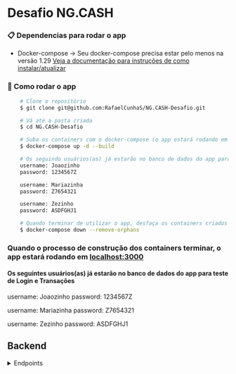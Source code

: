 # Desafio NG.CASH

### 📋 Dependencias para rodar o app

- Docker-compose -> Seu docker-compose precisa estar pelo menos na versão 1.29 [Veja a documentação para instruções de como instalar/atualizar](https://docs.docker.com/compose/install/)

### 🔧 Como rodar o app

```bash
    # Clone o repositório
    $ git clone git@github.com:RafaelCunhaS/NG.CASH-Desafio.git

    # Vá até a pasta criada
    $ cd NG.CASH-Desafio

    # Suba os containers com o docker-compose (o app estará rodando em plano de fundo em seu  localhost na porta 3000 (http://localhost:3000/) quando a construção acabar)
    $ docker-compose up -d --build

    # Os seguindo usuários(as) já estarão no banco de dados do app para teste de Login e Transações
    username: Joaozinho
    password: 1234567Z

    username: Mariazinha
    password: Z7654321

    username: Zezinho
    password: ASDFGHJ1

    # Quando terminar de utilizar o app, desfaça os containers criados
    $ docker-compose down --remove-orphans
```

### Quando o processo de construção dos containers terminar, o app estará rodando em [localhost:3000](http://localhost:3000/)

#### Os seguintes usuários(as) já estarão no banco de dados do app para teste de Login e Transações
username: Joaozinho
password: 1234567Z

username: Mariazinha
password: Z7654321

username: Zezinho
password: ASDFGHJ1

## Backend
<details>
 <summary>Endpoints</summary>
  
  <details>
  <summary>Descrições</summary>
  
  |  | Método | Descrição |
  |---|---|---|
  | 01 | `POST - http://localhost:3001/login` | Efetua o login do usuário. |
  | 02 | `POST - http://localhost:3001/register` | Cria um novo usuário. |
  | 03 | `POST - http://localhost:3001/transaction` | Cria uma nova transação. |
  | 04 | `GET - http://localhost:3001/transaction?date=2022-11-18&type=cashOut` | Busca todas transações que envolvem o usuário (queries para filtragem são aceitas). |
  | 05 | `GET - http://localhost:3001/account` | Busca o saldo em conta do usuário. |
  
  </details>
  
  ### Validando token nas requisições
  
  - Todo o endpoint que <strong>NÃO</strong> precisar validar o `token` terá o símbolo :x: ao lado. Para todos os demais, será necessário fazer a validação de credenciais de autenticação informadas no cabeçalho da requisição HTTP authorization.
  
  - O `token` já possui informações do usuário (accountId e username) que podem ser utilizadas pelo frontend decodificando o JWT.
  
  - Os endpoints que precisarem do `token`, deverão recebê-lo através do Headers.Authorization.
  
  <details>
  <summary>Casos de erro de token</summary>
  
  - Se o token for inexistente o resultado retornado deverá ser conforme exibido abaixo, com um status http `401`:
  
              {
                "message": "Token not found"
              }
  
   - Se o token for inválido o resultado retornado deverá ser conforme exibido abaixo, com um status http `401`:
  
              {
                "message": "Expired or invalid token"
              }
  
  </details>

  ## Respostas em caso de sucesso
  
  ### I - Login (`/login`)
  #### [POST `/login`] :x:
  
  <details>
  
  + Request (application/json)
  + Body
    
            {
              "username": "Joaozinho",
              "password": "1234567Z"
            }
  
  + Response 200 Ok (application/json)
  
            {
              "token": "eyJhbGciOiJIUzI1NiIsInR5cCI6IkpXVCJ9.eyJkYXRhIjp7InVzZXJJZCI6MSwicm9sZSI6ImFkbWluaXN0cmF0b3IifSwiaWF0IjoxNjYwMjgwMTIxLCJleHAiOjE2NjA4ODQ5MjF9.1j9MEbNaFI9y1Fv0vaMIM56wPNbH-df4subWyQd6OX4"
            }
  
  </details>
  
  ### II - Register (`/register`)
  #### [POST `/register`] :x:
  
  <details>
  
  + Request (application/json)
  + Body
  
            {
              "username": "newCustomer012",
              "password": "%new-customer%"
            }
  
  + Response 201 Created (application/json)
  
            {
              "token": "eyJhbGciOiJIUzI1NiIsInR5cCI6IkpXVCJ9.eyJkYXRhIjp7InVzZXJJZCI6NCwicm9sZSI6ImN1c3RvbWVyIn0sImlhdCI6MTY2MDI3Nzg5NywiZXhwIjoxNjYwODgyNjk3fQ.KbyaKb69XywMwtEq0-CqpdJl8G0jkfJsnme8qAxg3So"
            }
  
  </details>
  
  ### III - Transaction (`/transaction`)
  #### [POST `/transaction`]
  
  <details>
  
  + Request (application/json)
  + Body
  
            {
              "username": "Joaozinho",
              "value": 12
            }
  
  + Response 201 Created (application/json)
  
            {
              "id": 4,
              "debitedAccountId": 4,
              "creditedAccountId": 1,
              "value": "12.00",
              "createdAt": "2022-11-21T02:15:29.867Z"
            }
  
  </details>
  
  #### [GET `/transaction`]
  
  <details>
  
  + Response 200 Ok (application/json)
  
            [
              {
                "id": 2,
                "debitedAccountId": 2,
                "creditedAccountId": 1,
                "value": "100.00",
                "createdAt": "2022-11-18T14:19:00.996Z",
                "debited_account_id": 2,
                "credited_account_id": 1,
                "debitedUser": {
                  "username": "Mariazinha"
                },
                "creditedUser": {
                  "username": "Joaozinho"
                }
              },
              {
                "id": 3,
                "debitedAccountId": 3,
                "creditedAccountId": 2,
                "value": "10.00",
                "createdAt": "2022-11-19T14:19:00.996Z",
                "debited_account_id": 3,
                "credited_account_id": 2,
                "debitedUser": {
                  "username": "Zezinho"
                },
                "creditedUser": {
                  "username": "Mariazinha"
                }
              },
              {
                "id": 1,
                "debitedAccountId": 1,
                "creditedAccountId": 2,
                "value": "100.00",
                "createdAt": "2022-11-17T14:19:00.996Z",
                "debited_account_id": 1,
                "credited_account_id": 2,
                "debitedUser": {
                  "username": "Joaozinho"
                },
                "creditedUser": {
                  "username": "Mariazinha"
                }
              }
            ]
  
  </details>
  
  ### IV - Account (`/account`)
  #### [GET `/account`]
  
  <details>
  
  + Response 200 Ok (application/json)
  
            {
              "id": 2,
              "balance": "110.00"
            }
  
  </details>
</details>